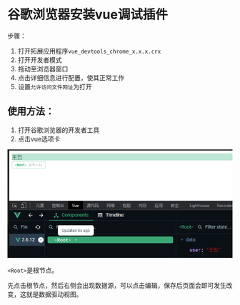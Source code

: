 # 谷歌浏览器安装vue调试插件

步骤：
1. 打开拓展应用程序`vue_devtools_chrome_x.x.x.crx`
2. 打开开发者模式
3. 拖动至浏览器窗口
4. 点击详细信息进行配置，使其正常工作
5. 设置`允许访问文件网址`为打开

## 使用方法：
1. 打开谷歌浏览器的开发者工具
2. 点击vue选项卡

![调试工具使用](./%E5%9B%BE%E7%89%87/%E8%B0%83%E8%AF%95%E5%B7%A5%E5%85%B7%E7%9A%84%E4%BD%BF%E7%94%A8.png)

`<Root>`是根节点。

先点击根节点，然后右侧会出现数据源，可以点击编辑，保存后页面会即可发生改变，这就是数据驱动视图。
